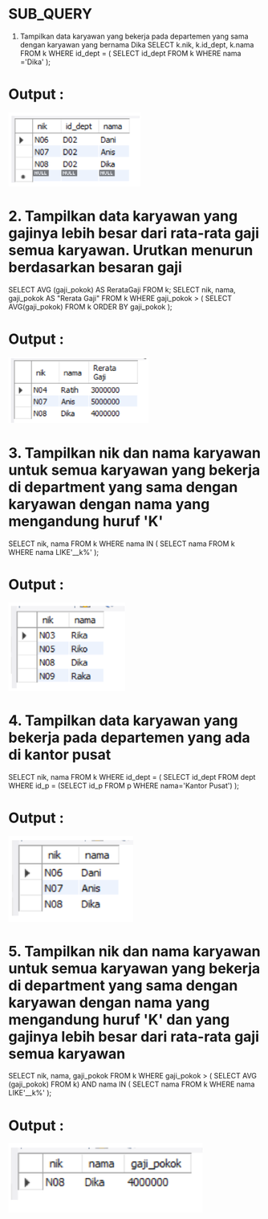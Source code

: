# SUB_QUERY

1. Tampilkan data karyawan yang bekerja pada departemen yang sama dengan karyawan yang bernama Dika
SELECT k.nik, k.id_dept, k.nama
FROM k
WHERE id_dept = (
SELECT id_dept
FROM k
WHERE nama ='Dika'
);
# Output :

![gambar](https://github.com/IDOYGAMING/SUB_QUERY/blob/main/screnshoot/ss1.png)

# 2. Tampilkan data karyawan yang gajinya lebih besar dari rata-rata gaji semua karyawan. Urutkan menurun berdasarkan besaran gaji
SELECT AVG (gaji_pokok) AS RerataGaji
FROM k;
SELECT nik, nama, gaji_pokok AS "Rerata Gaji"
FROM k
WHERE gaji_pokok > (
SELECT AVG(gaji_pokok)
FROM k
ORDER BY gaji_pokok
);
# Output :

![gambar](https://github.com/IDOYGAMING/SUB_QUERY/blob/main/screnshoot/ss2.png)

# 3. Tampilkan nik dan nama karyawan untuk semua karyawan yang bekerja di department yang sama dengan karyawan dengan nama yang mengandung huruf 'K'
SELECT nik, nama
FROM k
WHERE nama IN (
SELECT nama
FROM k
WHERE nama LIKE'__k%'
);
# Output :

![gambar](https://github.com/IDOYGAMING/SUB_QUERY/blob/main/screnshoot/ss3.png)

# 4. Tampilkan data karyawan yang bekerja pada departemen yang ada di kantor pusat
SELECT nik, nama
FROM k
WHERE id_dept = (
SELECT id_dept
FROM dept
WHERE id_p =
(SELECT id_p FROM p WHERE nama='Kantor Pusat')
);
# Output :

![gambar](https://github.com/IDOYGAMING/SUB_QUERY/blob/main/screnshoot/ss4.png)

# 5. Tampilkan nik dan nama karyawan untuk semua karyawan yang bekerja di department yang sama dengan karyawan dengan nama yang mengandung huruf 'K' dan yang gajinya lebih besar dari rata-rata gaji semua karyawan
SELECT nik, nama, gaji_pokok
FROM k
WHERE gaji_pokok > (
SELECT AVG (gaji_pokok)
FROM k)
AND nama IN (
SELECT nama
FROM k
WHERE nama LIKE'__k%'
);
# Output :

![gambar](https://github.com/IDOYGAMING/SUB_QUERY/blob/main/screnshoot/ss5.png)